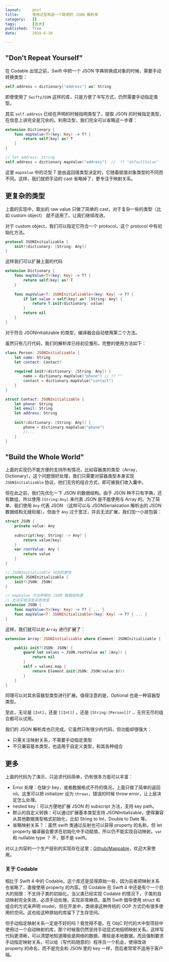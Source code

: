 ```yaml
---
layout:     post
title:      使用泛型构造一个聪明的 JSON 解析库
category:   []
tags:       [技术]
published:  True
date:       2018-6-10

---
```


## "Don't Repeat Yourself"

在 Codable 出现之前，Swift 中把一个 JSON 字典转换成对象的时候，需要手动转换类型：

```swift
self.address = dictionary["address"] as? String
```

即使使用了 `SwiftyJSON` 这样的库，只是方便了书写方式，仍然需要手动指定类型。

其实 `self.address` 已经在声明的时候指明类型了，提取 JSON 的时候指定类型，在信息上讲完全是冗余的。利用泛型，我们完全可以省略这一步骤：

```swift
extension Dictionary {
    func mapValue<T>(key: Key) -> T? {
        return self[key] as? T
    }  
}

// let address: String
self.address = dictionary.mapValue("address")  //  ?? "defaultValue"
```

这里 `mapValue` 中的泛型 T 是由返回值类型决定的，它随着赋值对象类型的不同而不同。这样，我们就把手动的 cast 省略掉了，更专注于映射关系。

## 更复杂的类型

上面的实现中，取出的 raw value 只做了简单的 cast，对于复杂一些的类型（比如 custom object） 就不适用了。让我们继续改进。

对于 custom object，我们可以指定它符合一个 protocol，这个 protocol 中有初始化方法。

```swift
protocol JSONInitializable {
    init?(dictionary: [String: Any]) 
}
```

这样我们可以扩展上面的代码

```swift
extension Dictionary {
    func mapValue<T>(key: Key) -> T? {
        return self[key] as? T
    } 
    
    func mapValue<T: JSONInitializable>(key: Key) -> T? {
        if let value = self[key] as? [String: Any] {
            return T.init(dictionary: value)
        }
        return nil
    } 
}
```

对于符合 JSONInitializable 的类型，编译器会自动使用第二个方法。

虽然只有几行代码，我们的解析库已经初见雏形。完整的使用方法如下：

```swift
class Person: JSONInitializable {
    let name: String
	let contect: Contact?
    
    required init?(dictionary: [String: Any]) {
     	name = dictionary.mapValue("phone") // ?? "" 
        contact = dictionary.mapValue("contact") 
    }
}

struct Contact: JSONInitializable {
    let phone: String
    let email: String
    let address: String
    
    init?(dictionary: [String: Any]) {
     	phone = dictionary.mapValue("phone")   
        //...
    }
}
```



## "Build the Whole World"

上面的实现仍不能方便的支持所有情况，比如容器类的类型（Array，Dictionary）。这个问题很好处理，我们只需要对容器类型本身实现 `JSONInitializable` 协议，他们无穷的组合方式，即可被我们收入囊中。

但在此之前，我们先优化一下 JSON 的数据结构。由于 JSON 种不只有字典，还有数组，所以使用 `[String:Any]` 来代表 JSON 是不能使用与 Array 的。为了简单，我们使用 `Any` 代表 JSON （这样可以与 JSONSerialization  解析出的 JSON 数据结构无缝衔接）。但由于 `Any` 过于宽泛，并且无法扩展，我们加一小层包装：

```swift
struct JSON {
    private value: Any
    
    subscript(key: String) -> Any? {
        return value[key]
    }
    var rootValue: Any {
        return value
    }
}

// JSONInitializable 对应的更改
protocol JSONInitializable {
    init?(JSON: JSON) 
}

// mapValue 方法声明在 JSON 数据结构里
// 方法实现没有实质改变
extension JSON {
    func mapValue<T>(key: Key) -> T? { ... }
    func mapValue<T: JSONInitializable>(key: Key) -> T? { ... }
}
```

这样，我们就可以对 `Array` 进行扩展了：

```swift
extension Array: JSONInitializable where Element: JSONInitializable {

    public init?(JSON: JSON) {
        guard let values = JSON.rootValue as? [Any]) {
            return nil
        }
        self = values.map {
            return Element.init(JSON: JSON(value:$0))
        }
    }
}
```

同理可以对其余容器型类型进行扩展。值得注意的是，Optional 也是一种容器型类型。

至此，无论是 `[Int]`，还是 `[[Int]]` ，还是 `[String:[Person]]?`  ... 无穷无尽的组合都可以试用。

我们的 JSON 解析库也已完成。它虽然只有很少的代码，但功能却很强大：

- 只需关注映射关系，不需要手动指定类型
- 不只兼容基本类型，也适用于自定义类型，和其各种组合

## 更多

上面的代码为了演示，只追求代码简单，仍有很多方面可以丰富：

- Error 处理：在缺少 key，或者数据格式不符的情况，上面只做了简单的返回 nil。这里可以把 initializer 设为 `throws`，错误的时候 throw error，让上层决定怎么处理。
- nested key：可以方便地扩展 JSON 的 subscript 方法，支持 key path。
- 默认的自定义转换：可以通过扩展基本类型支持 JSONInitializable，使得兼容从其他数据类型格式初始化，比如 String to Int，Double to Date 等。
- 省略映射关系？：虽然 swift 类通过反射也可以获得 property 的名称，但 let property 编译器会要求在初始化中手动赋值，所以仍不能实现自动映射。`var` 和 nullable type ？ 不，那不是 swift。

对以上内容的一个生产级别的实现存在这里：[Github/Mappable](https://github.com/leavez/Mappable)，欢迎大家使用。

### 关于 Codable

相比于 Swift 4 中的 Codable，这个库还是显得原始一些，因为前者把映射关系也省略了，直接使用 property 的内容。但 Codable 在 Swift 4 中还是有个一个巨大的局限：不支持子类的初始化。当父类已经实现 Codable 的情况下，子类的自动映射完全失效，必须手动处理，实现非常麻烦。虽然 Swift 倡导使用 struct 和组合的方式来声明 model，但在开发中，类继承这种传统的 OOP 方式仍有很多使用的空间。这也给这种原始的库留下了生存空间。

但手动指定映射关系一定是不好的吗？我觉得不是。在 ObjC 时代的大中型项目中使用过一个自动映射的库，那个时候我仍然坚持手动显式地指明映射关系。这样写代码更清晰，可以清楚地知道哪些是网络的数据，哪些是本地数据。而且强制要求手动指定映射关系，可以给（写代码随意的）程序员一个机会，使得改进 property 的命名，而不是完全和 JSON 里的 key 一样，而后者常常不适用于客户端。

